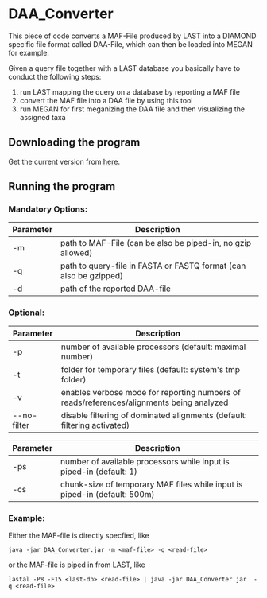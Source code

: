# DAA_Converter

This piece of code converts a MAF-File produced by LAST into a DIAMOND specific file format called DAA-File, which can then be loaded into MEGAN for example.

Given a query file together with a LAST database you basically have to conduct the following steps:

1. run LAST mapping the query on a database by reporting a MAF file
2. convert the MAF file into a DAA file by using this tool
3. run MEGAN for first meganizing the DAA file and then visualizing the assigned taxa  

## Downloading the program

Get the current version from [here](https://github.com/BenjaminAlbrecht84/DAA_Converter/releases/download/v0.8.4/DAA_Converter_v0.8.4.jar).

## Running the program

### Mandatory Options:
 
Parameter | Description
--------- | -----------
-m  | path to MAF-File (can be also be piped-in, no gzip allowed)
-q  | path to query-file in FASTA or FASTQ format (can also be gzipped)
-d  | path of the reported DAA-file 

### Optional: 

Parameter | Description
--------- | -----------
-p  | number of available processors (default: maximal number)
-t  | folder for temporary files (default: system's tmp folder)
-v  | enables verbose mode for reporting numbers of reads/references/alignments being analyzed
--no-filter | disable filtering of dominated alignments (default: filtering activated)

Parameter | Description
--------- | -----------
-ps | number of available processors while input is piped-in (default: 1)
-cs |	chunk-size of temporary MAF files while input is piped-in (default: 500m)

### Example:

Either the MAF-file is directly specfied, like

``java -jar DAA_Converter.jar -m <maf-file> -q <read-file>``

or the MAF-file is piped in from LAST, like

``lastal -P8 -F15 <last-db> <read-file> | java -jar DAA_Converter.jar  -q <read-file>``
